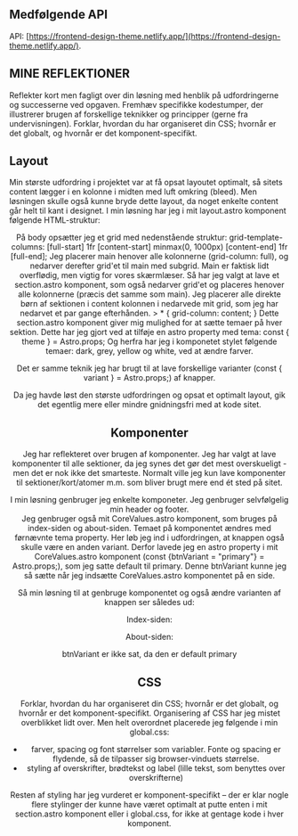 ## Medfølgende API

API: [https://frontend-design-theme.netlify.app/](https://frontend-design-theme.netlify.app/).

## MINE REFLEKTIONER

Reflekter kort men fagligt over din løsning med henblik på udfordringerne og successerne ved opgaven.
Fremhæv specifikke kodestumper, der illustrerer brugen af forskellige teknikker og principper (gerne fra undervisningen).
Forklar, hvordan du har organiseret din CSS; hvornår er det globalt, og hvornår er det komponent-specifikt.

## Layout

Min største udfordring i projektet var at få opsat layoutet optimalt, så sitets content lægger i en kolonne i midten med luft omkring (bleed). Men løsningen skulle også kunne bryde dette layout, da noget enkelte content går helt til kant i designet. I min løsning har jeg i mit layout.astro komponent følgende HTML-struktur:

<body>
<Header>
<main>
<slot>
</main>
<Footer>
</body>

På body opsætter jeg et grid med nedenstående struktur:
grid-template-columns: [full-start] 1fr [content-start] minmax(0, 1000px) [content-end] 1fr [full-end];
Jeg placerer main henover alle kolonnerne (grid-column: full), og nedarver derefter grid'et til main med subgrid. Main er faktisk lidt overflødig, men vigtig for vores skærmlæser.
Så har jeg valgt at lave et section.astro komponent, som også nedarver grid'et og placeres henover alle kolonnerne (præcis det samme som main).
Jeg placerer alle direkte børn af sektionen i content kolonnen i nedarvede mit grid, som jeg har nedarvet et par gange efterhånden. > \* {
grid-column: content;
}
Dette section.astro komponent giver mig mulighed for at sætte temaer på hver sektion. Dette har jeg gjort ved at tilføje en astro property med tema:
const { theme } = Astro.props;
Og herfra har jeg i komponetet stylet følgende temaer: dark, grey, yellow og white, ved at ændre farver.

Det er samme teknik jeg har brugt til at lave forskellige varianter (const { variant } = Astro.props;) af knapper.

Da jeg havde løst den største udfordringen og opsat et optimalt layout, gik det egentlig mere eller mindre gnidningsfri med at kode sitet.

## Komponenter

Jeg har reflekteret over brugen af komponenter. Jeg har valgt at lave komponenter til alle sektioner, da jeg synes det gør det mest overskueligt - men det er nok ikke det smarteste.
Normalt ville jeg kun lave komponenter til sektioner/kort/atomer m.m. som bliver brugt mere end ét sted på sitet.

I min løsning genbruger jeg enkelte komponeter. Jeg genbruger selvfølgelig min header og footer.  
Jeg genbruger også mit CoreValues.astro komponent, som bruges på index-siden og about-siden. Temaet på komponentet ændres med førnævnte tema property. Her løb jeg ind i udfordringen, at knappen også skulle være en anden variant. Derfor lavede jeg en astro property i mit CoreValues.astro komponent (const {btnVariant = "primary"} = Astro.props;), som jeg satte default til primary. Denne btnVariant kunne jeg så sætte når jeg indsætte CoreValues.astro komponentet på en side.

Så min løsning til at genbruge komponentet og også ændre varianten af knappen ser således ud:

Index-siden:

 <Section theme="dark">
    <CoreValues btnVariant="tertiary"></CoreValues>
  </Section>

About-siden:

<Section theme="grey" >
    <CoreValues></CoreValues> btnVariant er ikke sat, da den er default primary 
  </Section>

## CSS

Forklar, hvordan du har organiseret din CSS; hvornår er det globalt, og hvornår er det komponent-specifikt.
Organisering af CSS har jeg mistet overblikket lidt over. Men helt overordnet placerede jeg følgende i min global.css:

- farver, spacing og font størrelser som variabler. Fonte og spacing er flydende, så de tilpasser sig browser-vinduets størrelse.
- styling af overskrifter, brødtekst og label (lille tekst, som benyttes over overskrifterne)

Resten af styling har jeg vurderet er komponent-specifikt – der er klar nogle flere stylinger der kunne have været optimalt at putte enten i mit section.astro komponent eller i global.css, for ikke at gentage kode i hver komponent.

